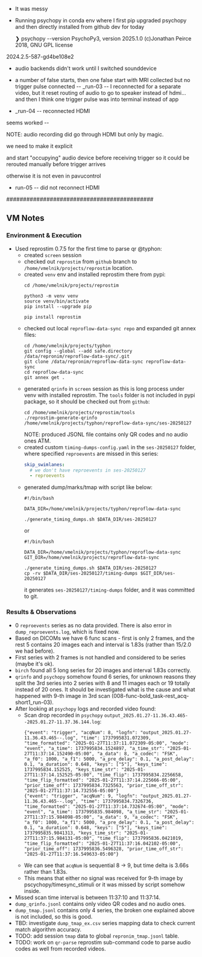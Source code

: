 * It was messy
* Running psychopy in conda env where I first pip upgraded psychopy
  and then directly installed from github dev for today

  ❯ psychopy --version
PsychoPy3, version 2025.1.0 (c)Jonathan Peirce 2018, GNU GPL license

2024.2.5-587-gd4be108e2

* audio backends didn't work until I switched sounddevice


* a number of false starts, then one false start with MRI collected
  but no trigger pulse connected
  -- _run-03 -- I reconnected for a separate video, but it reset
  routing of audio to go to speaker instead of hdmi... and then I
  think one trigger pulse was into terminal instead of app

* _run-04 -- reconnected HDMI

 seems worked --

 NOTE: audio recording did go through HDMI but only by magic.

 we need to make it explicit

 and start "occupying" audio device before receiving trigger so it
 could be rerouted manually before trigger arrives

 otherwise it is not even in pavucontrol

* run-05 -- did not reconnect HDMI

############################################
## VM Notes 

### Environment & Execution
- Used reprostim 0.7.5 for the first time to parse qr @typhon:
  - created `screen` session
  - checked out `reprostim` from `github` branch to `/home/vmelnik/projects/reprostim` location.
  - created `venv` env and installed reprostim there from pypi:
    ```shell
    cd /home/vmelnik/projects/reprostim
      
    python3 -m venv venv
    source venv/bin/activate
    pip install --upgrade pip 
    
    pip install reprostim
    ``` 
  - checked out local `reproflow-data-sync repo` and expanded git annex files:
    ```shell
    cd /home/vmelnik/projects/typhon
    git config --global --add safe.directory /data/repronim/reproflow-data-sync/.git
    git clone /data/repronim/reproflow-data-sync reproflow-data-sync
    cd reproflow-data-sync
    git annex get .
    ```
  - generated `qrinfo` in `screen` session as this is long process under venv 
    with installed reprostim. The `tools` folder is not included in pypi
    package, so it should be checked out from `github`:
      ```shell
      cd /home/vmelnik/projects/reprostim/tools
      ./reprostim-generate-qrinfo /home/vmelnik/projects/typhon/reproflow-data-sync/ses-20250127
      ```
    NOTE: produced JSONL file contains only QR codes and no audio ones ATM.
  - created custom `timing-dumps-config.yaml` in the `ses-20250127` folder, 
    where specified `reproevents` are missed in this series:
    ```yaml
    skip_swimlanes:
      # we don't have reproevents in ses-20250127
      - reproevents
    ```
  - generated dump/marks/tmap with script like below:
    ```shell
    #!/bin/bash

    DATA_DIR=/home/vmelnik/projects/typhon/reproflow-data-sync

    ./generate_timing_dumps.sh $DATA_DIR/ses-20250127
    ```
    or
    ```shell
    #!/bin/bash

    DATA_DIR=/home/vmelnik/projects/typhon/reproflow-data-sync
    GIT_DIR=/home/vmelnik/projects/reproflow-data-sync

    ./generate_timing_dumps.sh $DATA_DIR/ses-20250127
    cp -rv $DATA_DIR/ses-20250127/timing-dumps $GIT_DIR/ses-20250127
    ```
    it generates `ses-20250127/timing-dumps` folder, and it was committed to git.
  
### Results & Observations

- 0 `reproevents` series as no data provided. There is also error in 
  `dump_reproevents.log`, which is fixed now.
- Based on DICOMs we have 6 func scans - first is only 2 frames, and the rest 5
  contains 20 images each and interval is 1.83s (rather than 15/2.0 we had before).
- First series with 2 frames is not handled and considered to be series (maybe it's ok).
- `birch` found all 5 long series for 20 images and interval 1.83s correctly.
- `qrinfo` and `psychopy` somehow found 6 series, for unknown reasons they 
  split the 3rd series into 2 series with 8 and 11 images each or 19 
  totally instead of 20 ones. It should be investigated what is the cause and what
  happened with 9-th image in 3rd scan (008-func-bold_task-rest_acq-short1_run-03).
- After looking at `psychopy` logs and recorded video found:
  - Scan drop recorded in `psychopy` `output_2025.01.27-11.36.43.465--2025.01.27-11.37.36.144.log`:
    ```jsonl
    {"event": "trigger", "acqNum": 8, "logfn": "output_2025.01.27-11.36.43.465--.log", "time": 1737995831.072309, "time_formatted": "2025-01-27T11:37:11.072309-05:00", "mode": "event", "a_time": 1737995834.1524897, "a_time_str": "2025-01-27T11:37:14.152490-05:00", "a_data": 8, "a_codec": "FSK", "a_f0": 1000, "a_f1": 5000, "a_pre_delay": 0.1, "a_post_delay": 0.1, "a_duration": 0.648, "keys": ["5"], "keys_time": 1737995834.152525, "keys_time_str": "2025-01-27T11:37:14.152525-05:00", "time_flip": 1737995834.2256658, "time_flip_formatted": "2025-01-27T11:37:14.225666-05:00", "prior_time_off": 1737995834.7325563, "prior_time_off_str": "2025-01-27T11:37:14.732556-05:00"}
    {"event": "trigger", "acqNum": 9, "logfn": "output_2025.01.27-11.36.43.465--.log", "time": 1737995834.7326736, "time_formatted": "2025-01-27T11:37:14.732674-05:00", "mode": "event", "a_time": 1737995835.984098, "a_time_str": "2025-01-27T11:37:15.984098-05:00", "a_data": 9, "a_codec": "FSK", "a_f0": 1000, "a_f1": 5000, "a_pre_delay": 0.1, "a_post_delay": 0.1, "a_duration": 0.648, "keys": ["5"], "keys_time": 1737995835.9841313, "keys_time_str": "2025-01-27T11:37:15.984131-05:00", "time_flip": 1737995836.0421019, "time_flip_formatted": "2025-01-27T11:37:16.042102-05:00", "prior_time_off": 1737995836.5496328, "prior_time_off_str": "2025-01-27T11:37:16.549633-05:00"}
    ```
  - We can see that `acqNum` is sequential 8 -> 9, but time delta is 3.66s rather than 1.83s. 
  - This means that either no signal was received for 9-th image by pscychopy/timesync_stimuli or it was missed by script somehow inside. 
- Missed scan time interval is between 11:37:10 and 11:37:14.
- `dump_qrinfo.jsonl` contains only video QR codes and no audio ones.
- `dump_tmap.jsonl` contains only 4 series, the broken one explained above is not 
   included, so this is good.
- TBD: investigate `dump_tmap_ex.csv` series mapping data to check current 
  match algorithm accuracy.
- TODO: add session `tmap` data to global `repronim_tmap.jsonl` table.
- TODO: work on `qr-parse` reprostim sub-command code to parse audio codes as 
  well from recorded videos.